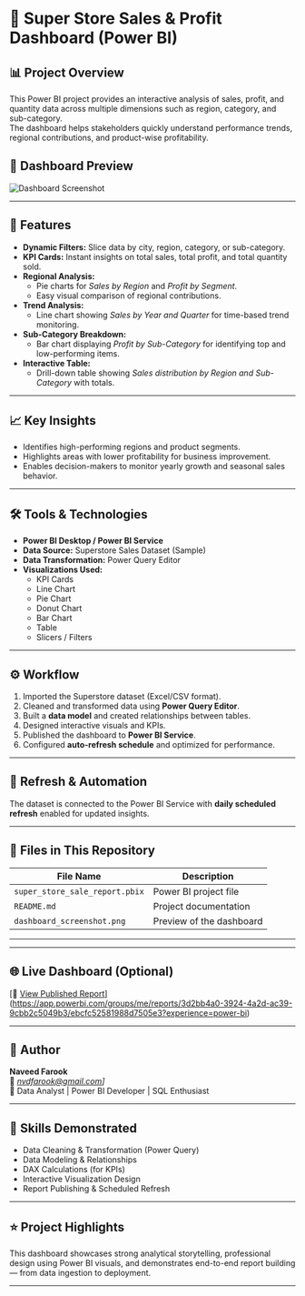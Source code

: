 # 🧾 Super Store Sales & Profit Dashboard (Power BI)

## 📊 Project Overview
This Power BI project provides an interactive analysis of sales, profit, and quantity data across multiple dimensions such as region, category, and sub-category.  
The dashboard helps stakeholders quickly understand performance trends, regional contributions, and product-wise profitability.


## 📸 Dashboard Preview
![Dashboard Screenshot](./dashboard_screenshot.png)


---

## 🚀 Features
- **Dynamic Filters:** Slice data by city, region, category, or sub-category.  
- **KPI Cards:** Instant insights on total sales, total profit, and total quantity sold.  
- **Regional Analysis:**  
  - Pie charts for *Sales by Region* and *Profit by Segment*.  
  - Easy visual comparison of regional contributions.  
- **Trend Analysis:**  
  - Line chart showing *Sales by Year and Quarter* for time-based trend monitoring.  
- **Sub-Category Breakdown:**  
  - Bar chart displaying *Profit by Sub-Category* for identifying top and low-performing items.  
- **Interactive Table:**  
  - Drill-down table showing *Sales distribution by Region and Sub-Category* with totals.

---

## 📈 Key Insights
- Identifies high-performing regions and product segments.  
- Highlights areas with lower profitability for business improvement.  
- Enables decision-makers to monitor yearly growth and seasonal sales behavior.

---

## 🛠️ Tools & Technologies
- **Power BI Desktop / Power BI Service**
- **Data Source:** Superstore Sales Dataset (Sample)
- **Data Transformation:** Power Query Editor
- **Visualizations Used:**  
  - KPI Cards  
  - Line Chart  
  - Pie Chart  
  - Donut Chart  
  - Bar Chart  
  - Table  
  - Slicers / Filters

---

## ⚙️ Workflow
1. Imported the Superstore dataset (Excel/CSV format).  
2. Cleaned and transformed data using **Power Query Editor**.  
3. Built a **data model** and created relationships between tables.  
4. Designed interactive visuals and KPIs.  
5. Published the dashboard to **Power BI Service**.  
6. Configured **auto-refresh schedule** and optimized for performance.

---

## 📅 Refresh & Automation
The dataset is connected to the Power BI Service with **daily scheduled refresh** enabled for updated insights.

---

## 📁 Files in This Repository
| File Name | Description |
|------------|-------------|
| `super_store_sale_report.pbix` | Power BI project file |
| `README.md` | Project documentation |
| `dashboard_screenshot.png` | Preview of the dashboard |

---



---

## 🌐 Live Dashboard (Optional)
[🔗 [View Published Report](#)](https://app.powerbi.com/groups/me/reports/3d2bb4a0-3924-4a2d-ac39-9cbb2c5049b3/ebcfc52581988d7505e3?experience=power-bi)  


---

## 👤 Author
**Naveed Farook**  
📧 *nvdfarook@gmail.com]*  
💼 Data Analyst | Power BI Developer | SQL Enthusiast

---

## 🧠 Skills Demonstrated
- Data Cleaning & Transformation (Power Query)  
- Data Modeling & Relationships  
- DAX Calculations (for KPIs)  
- Interactive Visualization Design  
- Report Publishing & Scheduled Refresh  

---

## ⭐ Project Highlights
This dashboard showcases strong analytical storytelling, professional design using Power BI visuals, and demonstrates end-to-end report building — from data ingestion to deployment.

---

